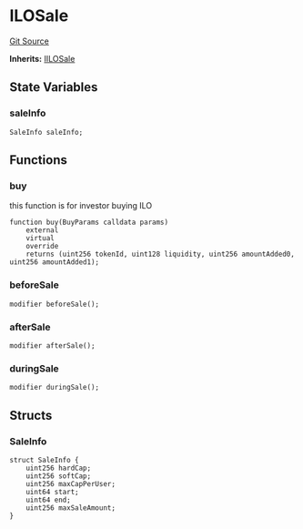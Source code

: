# ILOSale
[Git Source](https://github.com/KYRDTeam/ilo-contracts/blob/1de4d92cce6f0722e8736db455733703c706f30f/src/base/ILOSale.sol)

**Inherits:**
[IILOSale](/src/interfaces/IILOSale.sol/interface.IILOSale.md)


## State Variables
### saleInfo

```solidity
SaleInfo saleInfo;
```


## Functions
### buy

this function is for investor buying ILO


```solidity
function buy(BuyParams calldata params)
    external
    virtual
    override
    returns (uint256 tokenId, uint128 liquidity, uint256 amountAdded0, uint256 amountAdded1);
```

### beforeSale


```solidity
modifier beforeSale();
```

### afterSale


```solidity
modifier afterSale();
```

### duringSale


```solidity
modifier duringSale();
```

## Structs
### SaleInfo

```solidity
struct SaleInfo {
    uint256 hardCap;
    uint256 softCap;
    uint256 maxCapPerUser;
    uint64 start;
    uint64 end;
    uint256 maxSaleAmount;
}
```

